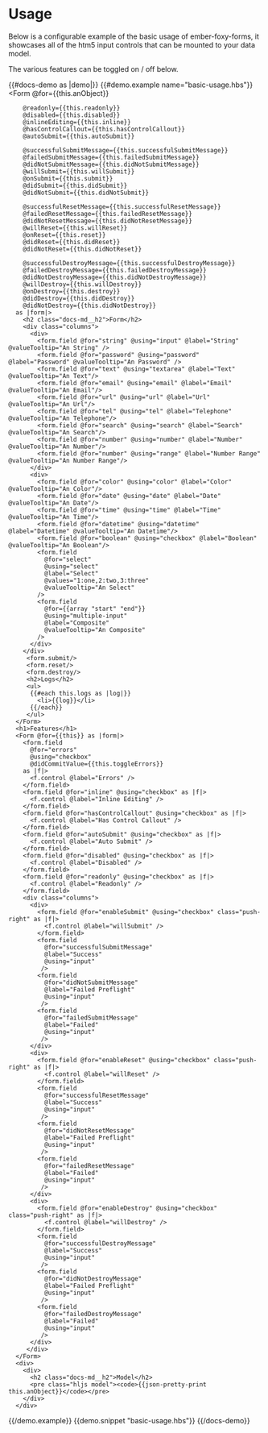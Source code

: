# Usage 

Below is a configurable example of the basic usage of ember-foxy-forms, it showcases all of the htm5 input controls
that can be mounted to your data model.

The various features can be toggled on / off below.

{{#docs-demo as |demo|}}
  {{#demo.example name="basic-usage.hbs"}}
      <Form
        @for={{this.anObject}} 
        
        @readonly={{this.readonly}} 
        @disabled={{this.disabled}} 
        @inlineEditing={{this.inline}} 
        @hasControlCallout={{this.hasControlCallout}} 
        @autoSubmit={{this.autoSubmit}} 
        
        @successfulSubmitMessage={{this.successfulSubmitMessage}}
        @failedSubmitMessage={{this.failedSubmitMessage}}
        @didNotSubmitMessage={{this.didNotSubmitMessage}}
        @willSubmit={{this.willSubmit}}
        @onSubmit={{this.submit}}
        @didSubmit={{this.didSubmit}}
        @didNotSubmit={{this.didNotSubmit}}
       
        @successfulResetMessage={{this.successfulResetMessage}}
        @failedResetMessage={{this.failedResetMessage}}
        @didNotResetMessage={{this.didNotResetMessage}}
        @willReset={{this.willReset}}
        @onReset={{this.reset}}
        @didReset={{this.didReset}}
        @didNotReset={{this.didNotReset}}
        
        @successfulDestroyMessage={{this.successfulDestroyMessage}}
        @failedDestroyMessage={{this.failedDestroyMessage}}
        @didNotDestroyMessage={{this.didNotDestroyMessage}}
        @willDestroy={{this.willDestroy}}
        @onDestroy={{this.destroy}}
        @didDestroy={{this.didDestroy}}
        @didNotDestroy={{this.didNotDestroy}}
      as |form|>
        <h2 class="docs-md__h2">Form</h2>
        <div class="columns">
          <div>
            <form.field @for="string" @using="input" @label="String" @valueTooltip="An String" />
            <form.field @for="password" @using="password" @label="Password" @valueTooltip="An Password" />
            <form.field @for="text" @using="textarea" @label="Text" @valueTooltip="An Text"/>
            <form.field @for="email" @using="email" @label="Email" @valueTooltip="An Email"/>
            <form.field @for="url" @using="url" @label="Url" @valueTooltip="An Url"/>
            <form.field @for="tel" @using="tel" @label="Telephone" @valueTooltip="An Telephone"/>
            <form.field @for="search" @using="search" @label="Search" @valueTooltip="An Search"/>
            <form.field @for="number" @using="number" @label="Number" @valueTooltip="An Number"/>
            <form.field @for="number" @using="range" @label="Number Range" @valueTooltip="An Number Range"/>
          </div>
          <div>
            <form.field @for="color" @using="color" @label="Color" @valueTooltip="An Color"/>
            <form.field @for="date" @using="date" @label="Date" @valueTooltip="An Date"/>
            <form.field @for="time" @using="time" @label="Time" @valueTooltip="An Time"/>
            <form.field @for="datetime" @using="datetime" @label="Datetime" @valueTooltip="An Datetime"/>
            <form.field @for="boolean" @using="checkbox" @label="Boolean"  @valueTooltip="An Boolean"/>
            <form.field 
              @for="select" 
              @using="select" 
              @label="Select" 
              @values="1:one,2:two,3:three" 
              @valueTooltip="An Select"
            />
            <form.field 
              @for={{array "start" "end"}} 
              @using="multiple-input" 
              @label="Composite" 
              @valueTooltip="An Composite"
            />
          </div>
        </div>
         <form.submit/>
         <form.reset/>
         <form.destroy/>
         <h2>Logs</h2>
         <ul>
          {{#each this.logs as |log|}}
            <li>{{log}}</li>
          {{/each}}
         </ul>
      </Form>
      <h1>Features</h1>
      <Form @for={{this}} as |form|>
        <form.field 
          @for="errors" 
          @using="checkbox" 
          @didCommitValue={{this.toggleErrors}}
        as |f|>
          <f.control @label="Errors" />
        </form.field>
        <form.field @for="inline" @using="checkbox" as |f|>
          <f.control @label="Inline Editing" />
        </form.field>
        <form.field @for="hasControlCallout" @using="checkbox" as |f|>
          <f.control @label="Has Control Callout" />
        </form.field>
        <form.field @for="autoSubmit" @using="checkbox" as |f|>
          <f.control @label="Auto Submit" />
        </form.field>
        <form.field @for="disabled" @using="checkbox" as |f|>
          <f.control @label="Disabled" />
        </form.field>
        <form.field @for="readonly" @using="checkbox" as |f|>
          <f.control @label="Readonly" />
        </form.field>
        <div class="columns">
          <div>
            <form.field @for="enableSubmit" @using="checkbox" class="push-right" as |f|>
              <f.control @label="willSubmit" />
            </form.field>
            <form.field 
              @for="successfulSubmitMessage"
              @label="Success"
              @using="input" 
             />
            <form.field 
              @for="didNotSubmitMessage"
              @label="Failed Preflight"
              @using="input" 
             />
            <form.field 
              @for="failedSubmitMessage"
              @label="Failed"
              @using="input" 
             />
          </div>
          <div>
            <form.field @for="enableReset" @using="checkbox" class="push-right" as |f|>
              <f.control @label="willReset" />
            </form.field>
            <form.field 
              @for="successfulResetMessage"
              @label="Success"
              @using="input" 
             />
            <form.field 
              @for="didNotResetMessage"
              @label="Failed Preflight"
              @using="input" 
             />
            <form.field 
              @for="failedResetMessage"
              @label="Failed"
              @using="input" 
             />
          </div>
          <div>
            <form.field @for="enableDestroy" @using="checkbox" class="push-right" as |f|>
              <f.control @label="willDestroy" />
            </form.field>
            <form.field 
              @for="successfulDestroyMessage"
              @label="Success"
              @using="input" 
             />
            <form.field 
              @for="didNotDestroyMessage"
              @label="Failed Preflight"
              @using="input" 
             />
            <form.field 
              @for="failedDestroyMessage"
              @label="Failed"
              @using="input" 
             />
          </div>
         </div>
      </Form>
      <div>
        <div>
          <h2 class="docs-md__h2">Model</h2>
          <pre class="hljs model"><code>{{json-pretty-print this.anObject}}</code></pre>
        </div>
      </div>
  {{/demo.example}}
  {{demo.snippet "basic-usage.hbs"}}
{{/docs-demo}}

